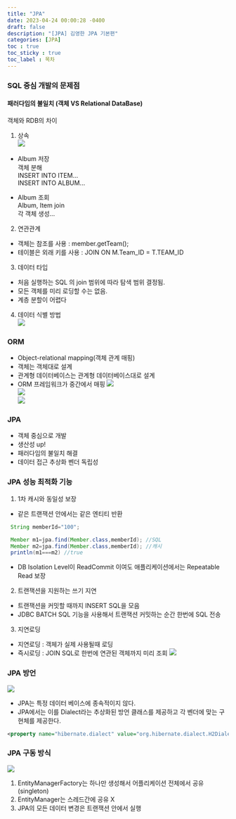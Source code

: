 ```yaml
---
title: "JPA"
date: 2023-04-24 00:00:28 -0400
draft: false
description: "[JPA] 김영한 JPA 기본편"
categories: [JPA]
toc : true
toc_sticky : true
toc_label : 목차
---
```


### SQL 중심 개발의 문제점

#### 패러다임의 불일치 (객체 VS Relational DataBase)

객체와 RDB의 차이

1. 상속<br/>
   ![](images/bc3a6a68.png)<br/>

- Album 저장<br/>
  객체 분해<br/>
  INSERT INTO ITEM...<br/>
  INSERT INTO ALBUM...<br/>

- Album 조회<br/>
  Album, Item join<br/>
  각 객체 생성...<br/>

2. 연관관계

- 객체는 참조를 사용 : member.getTeam();
- 테이블은 외래 키를 사용 : JOIN ON M.Team_ID = T.TEAM_ID

3. 데이터 타입

- 처음 실행하는 SQL 의 join 범위에 따라 탐색 범위 결정됨.
- 모든 객체를 미리 로딩할 수는 없음.
- 계층 분할이 어렵다

4. 데이터 식별 방법<br/>
![](images/d1d26ccc.png)

### ORM

- Object-relational mapping(객체 관계 매핑)
- 객체는 객체대로 설계
- 관계형 데이터베이스는 관계형 데이터베이스대로 설계
- ORM 프레임워크가 중간에서 매핑
  ![](images/61a7398e.png)<br/>
  ![](images/a4043f2b.png)<br/>
  ![](images/34f46b7a.png)<br/>

### JPA

- 객체 중심으로 개발
- 생산성 up!
- 패러다임의 불일치 해결
- 데이터 접근 추상화 벤더 독립성

### JPA 성능 최적화 기능

1. 1차 캐시와 동일성 보장

- 같은 트랜잭션 안에서는 같은 엔티티 반환

 ```java
  String memberId="100";

  Member m1=jpa.find(Member.class,memberId); //SQL
  Member m2=jpa.find(Member.class,memberId); //캐시
  println(m1===m2) //true
 ```

- DB Isolation Level이 ReadCommit 이여도 애플리케이션에서는 Repeatable Read 보장

2. 트랜잭션을 지원하는 쓰기 지연
- 트랜잭션을 커밋할 때까지 INSERT SQL을 모음
- JDBC BATCH SQL 기능을 사용해서 트랜잭션 커밋하는 순간 한번에 SQL 전송

3. 지연로딩
- 지연로딩 : 객체가 실제 사용될때 로딩
- 즉시로딩 :  JOIN SQL로 한번에 연관된 객체까지 미리 조회
![](images/af53f1c1.png)

### JPA 방언
![](images/ea0fbf5a.png)<br/>
- JPA는 특정 데이터 베이스에 종속적이지 않다.
- JPA에서는 이를 Dialect라는 추상화된 방언 클래스를 제공하고 각 벤더에 맞는 구현체를 제공한다.
```xml
<property name="hibernate.dialect" value="org.hibernate.dialect.H2Dialect"/>
```

### JPA 구동 방식
![](images/caa4915d.png)
1. EntityManagerFactory는 하나만 생성해서 어플리케이션 전체에서 공유(singleton)
2. EntityManager는 스레드간에 공유 X
3. JPA의 모든 데이터 변경은 트랜잭션 안에서 실행